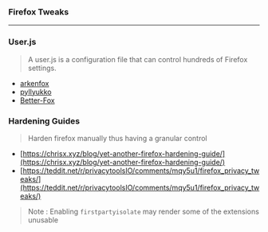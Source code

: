 ### Firefox Tweaks
---
###  User.js
> A user.js is a configuration file that can control hundreds of Firefox settings.
- [arkenfox](https://github.com/arkenfox/user.js)
- [pyllyukko](https://github.com/pyllyukko/user.js/)
- [Better-Fox](https://github.com/yokoffing/Better-Fox/blob/master/user.js)

###  Hardening Guides
> Harden firefox manually thus having a granular control
- [https://chrisx.xyz/blog/yet-another-firefox-hardening-guide/](https://chrisx.xyz/blog/yet-another-firefox-hardening-guide/)
- [https://teddit.net/r/privacytoolsIO/comments/mqy5u1/firefox_privacy_tweaks/](https://teddit.net/r/privacytoolsIO/comments/mqy5u1/firefox_privacy_tweaks/)

> Note : Enabling ```firstpartyisolate``` may render some of the extensions unusable
